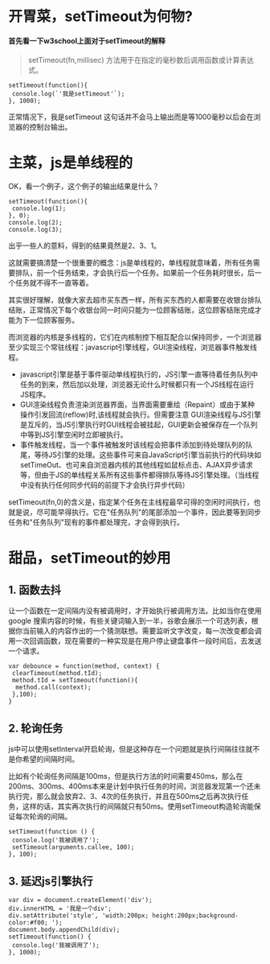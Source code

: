 # 开胃菜，setTimeout为何物?
#### 首先看一下w3school上面对于setTimeout的解释
> setTimeout(fn,millisec) 方法用于在指定的毫秒数后调用函数或计算表达式。

```
setTimeout(function(){
 console.log(`'我是setTimeout'`);
}, 1000);
```
正常情况下，我是setTimeout 这句话并不会马上输出而是等1000毫秒以后会在浏览器的控制台输出。

# 主菜，js是单线程的

OK，看一个例子，这个例子的输出结果是什么？

```
setTimeout(function(){
 console.log(1);
}, 0);
console.log(2);
console.log(3);
```

出乎一些人的意料，得到的结果竟然是2、3、1。

这就需要搞清楚一个很重要的概念：js是单线程的，单线程就意味着，所有任务需要排队，前一个任务结束，才会执行后一个任务。如果前一个任务耗时很长，后一个任务就不得不一直等着。

其实很好理解，就像大家去超市买东西一样，所有买东西的人都需要在收银台排队结账，正常情况下每个收银台同一时间只能为一位顾客结账，这位顾客结账完成才能为下一位顾客服务。

而浏览器的内核是多线程的，它们在内核制控下相互配合以保持同步，一个浏览器至少实现三个常驻线程：javascript引擎线程，GUI渲染线程，浏览器事件触发线程。

* javascript引擎是基于事件驱动单线程执行的，JS引擎一直等待着任务队列中任务的到来，然后加以处理，浏览器无论什么时候都只有一个JS线程在运行JS程序。
* GUI渲染线程负责渲染浏览器界面，当界面需要重绘（Repaint）或由于某种操作引发回流(reflow)时,该线程就会执行。但需要注意 GUI渲染线程与JS引擎是互斥的，当JS引擎执行时GUI线程会被挂起，GUI更新会被保存在一个队列中等到JS引擎空闲时立即被执行。
* 事件触发线程，当一个事件被触发时该线程会把事件添加到待处理队列的队尾，等待JS引擎的处理。这些事件可来自JavaScript引擎当前执行的代码块如setTimeOut、也可来自浏览器内核的其他线程如鼠标点击、AJAX异步请求等，但由于JS的单线程关系所有这些事件都得排队等待JS引擎处理。（当线程中没有执行任何同步代码的前提下才会执行异步代码）

setTimeout(fn,0)的含义是，指定某个任务在主线程最早可得的空闲时间执行，也就是说，尽可能早得执行。它在"任务队列"的尾部添加一个事件，因此要等到同步任务和"任务队列"现有的事件都处理完，才会得到执行。

# 甜品，setTimeout的妙用

## 1. 函数去抖

让一个函数在一定间隔内没有被调用时，才开始执行被调用方法。比如当你在使用 google 搜索内容的时候，有些关键词输入到一半，谷歌会展示一个可选列表，根据你当前输入的内容作出的一个猜测联想。需要监听文字改变，每一次改变都会调用一次回调函数，现在需要的一种实现是在用户停止键盘事件一段时间后，去发送一个请求。

```
var debounce = function(method, context) {
 clearTimeout(method.tId);
 method.tId = setTimeout(function(){
  method.call(context);
 },100);
}
```

## 2. 轮询任务

js中可以使用setInterval开启轮询，但是这种存在一个问题就是执行间隔往往就不是你希望的间隔时间。

比如有个轮询任务间隔是100ms，但是执行方法的时间需要450ms，那么在200ms、300ms、400ms本来是计划中执行任务的时间，浏览器发现第一个还未执行完，那么就会放弃2、3、4次的任务执行，并且在500ms之后再次执行任务，这样的话，其实再次执行的间隔就只有50ms。使用setTimeout构造轮询能保证每次轮询的间隔。

```
setTimeout(function () {
 console.log('我被调用了');
 setTimeout(arguments.callee, 100);
}, 100);
```

## 3. 延迟js引擎执行

```
var div = document.createElement('div');
div.innerHTML = '我是一个div';
div.setAttribute('style', 'width:200px; height:200px;background-color:#f00; ');
document.body.appendChild(div);
setTimeout(function() {
 console.log('我被调用了');
}, 1000);
```